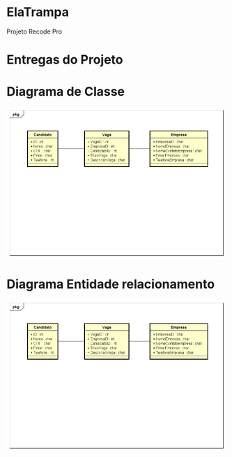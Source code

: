 # ElaTrampa
Projeto Recode Pro 

# Entregas do Projeto

# Diagrama de Classe

<img src="/wwwroot/img/Class Diagram0.png">

# Diagrama Entidade relacionamento

<img src="/wwwroot/img/Class Diagram0.png">
